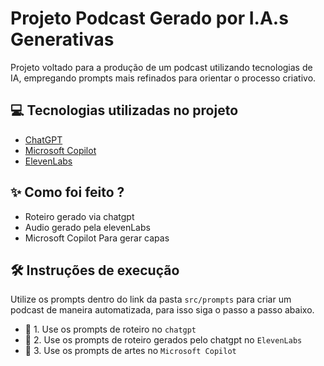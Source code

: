 # Projeto Podcast Gerado por I.A.s Generativas


Projeto voltado para a produção de um podcast utilizando tecnologias de IA, empregando prompts mais refinados para orientar o processo criativo.

## 💻 Tecnologias utilizadas no projeto

- [ChatGPT](https://chat.openai.com/) 
- [Microsoft Copilot](https://copilot.microsoft.com/chats/)
- [ElevenLabs](https://beta.elevenlabs.io/)


## ✨ Como foi feito ?

- Roteiro gerado via chatgpt
- Audio gerado pela elevenLabs
- Microsoft Copilot Para gerar capas


## 🛠️ Instruções de execução

Utilize os prompts dentro do link da pasta `src/prompts` para criar um podcast de maneira automatizada, para isso siga o passo a passo abaixo.

- 🤖 1. Use os prompts de roteiro no `chatgpt`
- 🤖 2. Use os prompts de roteiro gerados pelo chatgpt no  `ElevenLabs`
- 🤖 3. Use os prompts de artes no `Microsoft Copilot`